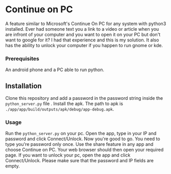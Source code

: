 # Continue on PC

A feature similar to Microsoft's Continue On PC for any system with python3 installed. Ever had someone text you a link to a video or article when you are infront of your computer and you want to open it on your PC but don't want to google for it? I had that experience and this is my solution. It also has the ability to unlock your computer if you happen to run gnome or kde.

### Prerequisites

An android phone and a PC able to run python.

## Installation

Clone this repository and add a password in the password string inside the ```python_server.py``` file . Install the apk. The path to apk is ```./app/app/build/outputs/apk/debug/app-debug.apk```. 

### Usage
Run the ```python_server.py``` on your pc. Open the app, type in your IP and password and click Connect/Unlock. Now you're good to go. You need to type you're password only once. 
Use the share feature in any app and choose Continue on PC. Your web browser should then open your required page.
If you want to unlock your pc, open the app and click Connect/Unlock. Please make sure that the password and IP fields are empty.
